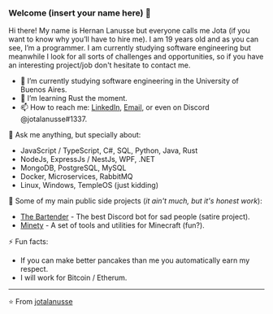 
### Welcome (insert your name here) 👋

Hi there! My name is Hernan Lanusse but everyone calls me Jota (if you want to know why you’ll have to hire me). I am 19 years old and as you can see, I’m a programmer. I am currently studying software engineering but meanwhile I look for all sorts of challenges and opportunities, so if you have an interesting project/job don't hesitate to contact me.

- 🔭 I’m currently studying software engineering in the University of Buenos Aires.
- 🌱 I’m learning Rust the moment.
- 📫 How to reach me: [LinkedIn](https://www.linkedin.com/in/jotalanusse), [Email](mailTo:jotalanusse@gmail.com), or even on Discord @jotalanusse#1337.

💬 Ask me anything, but specially about:
- JavaScript / TypeScript, C#, SQL, Python, Java, Rust
- NodeJs, ExpressJs / NestJs, WPF, .NET
- MongoDB, PostgreSQL, MySQL
- Docker, Microservices, RabbitMQ
- Linux, Windows, TempleOS (just kidding)

🚀 Some of my main public side projects (_it ain't much, but it's honest work_):
- [The Bartender](https://github.com/jotalanusse/the-bartender) - The best Discord bot for sad people (satire project).
- [Minety](https://github.com/jotalanusse/minety) - A set of tools and utilities for Minecraft (fun?).

⚡ Fun facts:
- If you can make better pancakes than me you automatically earn my respect.
- I will work for Bitcoin / Etherum.

---
⭐️ From [jotalanusse](https://github.com/jotalanusse)
